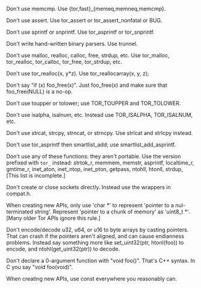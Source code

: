 
Don't use memcmp.  Use {tor,fast}_{memeq,memneq,memcmp}.

Don't use assert.  Use tor_assert or tor_assert_nonfatal or BUG.

Don't use sprintf or snprintf.  Use tor_asprintf or tor_snprintf.

Don't write hand-written binary parsers.  Use trunnel.

Don't use malloc, realloc, calloc, free, strdup, etc. Use tor_malloc,
tor_realloc, tor_calloc, tor_free, tor_strdup, etc.

Don't use tor_realloc(x, y*z). Use tor_reallocarray(x, y, z);

Don't say "if (x) foo_free(x)".  Just foo_free(x) and make sure that
foo_free(NULL) is a no-op.

Don't use toupper or tolower; use TOR_TOUPPER and TOR_TOLOWER.

Don't use isalpha, isalnum, etc.  Instead use TOR_ISALPHA, TOR_ISALNUM, etc.

Don't use strcat, strcpy, strncat, or strncpy. Use strlcat and strlcpy
instead.

Don't use tor_asprintf then smartlist_add; use smartlist_add_asprintf.

Don't use any of these functions: they aren't portable. Use the
version prefixed with `tor_` instead: strtok_r, memmem, memstr,
asprintf, localtime_r, gmtime_r, inet_aton, inet_ntop, inet_pton,
getpass, ntohll, htonll, strdup,   [This list is incomplete.]

Don't create or close sockets directly. Instead use the wrappers in
compat.h.

When creating new APIs, only use 'char *' to represent 'pointer to a
nul-terminated string'.  Represent 'pointer to a chunk of memory' as
'uint8_t *'.  [Many older Tor APIs ignore this rule.]

Don't encode/decode u32, u64, or u16 to byte arrays by casting
pointers. That can crash if the pointers aren't aligned, and can cause
endianness problems.  Instead say something more like set_uint32(ptr,
htonl(foo)) to encode, and ntohl(get_uint32(ptr)) to decode.

Don't declare a 0-argument function with "void foo()".  That's C++
syntax. In C you say "void foo(void)".

When creating new APIs, use const everywhere you reasonably can.

